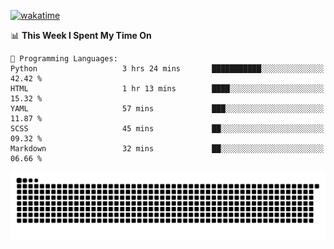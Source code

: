 [![wakatime](https://wakatime.com/badge/user/384f91c6-4eee-411f-8f3b-1b691f58a544.svg)](https://wakatime.com/@384f91c6-4eee-411f-8f3b-1b691f58a544)

<!--START_SECTION:waka-->
📊 **This Week I Spent My Time On** 

```text
💬 Programming Languages: 
Python                   3 hrs 24 mins       ███████████░░░░░░░░░░░░░░   42.42 % 
HTML                     1 hr 13 mins        ████░░░░░░░░░░░░░░░░░░░░░   15.32 % 
YAML                     57 mins             ███░░░░░░░░░░░░░░░░░░░░░░   11.87 % 
SCSS                     45 mins             ██░░░░░░░░░░░░░░░░░░░░░░░   09.32 % 
Markdown                 32 mins             ██░░░░░░░░░░░░░░░░░░░░░░░   06.66 % 
```


<!--END_SECTION:waka-->

<picture>
  <source media="(prefers-color-scheme: dark)" srcset="https://raw.githubusercontent.com/fuwx295/fuwx295/output/github-contribution-grid-snake-dark.svg">
  <source media="(prefers-color-scheme: light)" srcset="https://raw.githubusercontent.com/fuwx295/fuwx295/output/github-contribution-grid-snake.svg">
  <img alt="github contribution grid snake animation" src="https://raw.githubusercontent.com/fuwx295/fuwx295/output/github-contribution-grid-snake.svg">
</picture>
